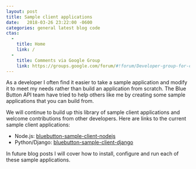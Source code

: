 ```yaml
---
layout: post
title: Sample client applications 
date:   2018-03-26 23:22:00 -0600
categories: general latest blog code
ctas:
  - 
    title: Home
    link: /
  -
    title: Comments via Google Group
    link: https://groups.google.com/forum/#!forum/Developer-group-for-cms-blue-button-api
---
```


As a developer I often find it easier to take a sample application and modify 
it to meet my needs rather than build an application from scratch. The Blue Button 
API team have tried to help others like me by creating some sample applications that you can
build from.

We will continue to build up this library of sample client applications and 
welcome contributions from other developers. Here are links to the current sample
client applications:

- Node.js: [bluebutton-sample-client-nodejs](https://github.com/CMSgov/bluebutton-sample-client-nodejs)
- Python/Django: [bluebutton-sample-client-django](https://github.com/CMSgov/bluebutton-sample-client-django)

In future blog posts I will cover how to install, configure and run each of these 
sample applications.



